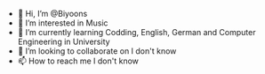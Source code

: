 - 👋 Hi, I’m @Biyoons
- 👀 I’m interested in Music
- 🌱 I’m currently learning Codding, English, German and Computer Engineering in University
- 💞️ I’m looking to collaborate on I don't know
- 📫 How to reach me I don't know

<!---
Biyoons/Biyoons is a ✨ special ✨ repository because its `README.md` (this file) appears on your GitHub profile.
You can click the Preview link to take a look at your changes.
--->

